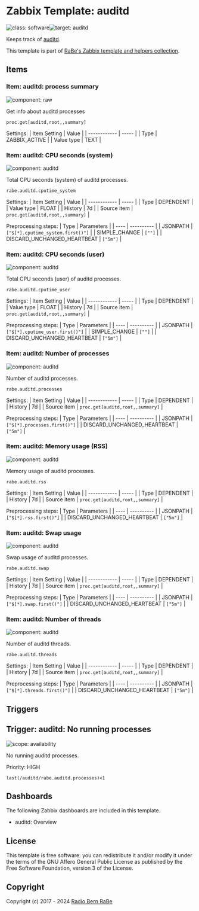 # Zabbix Template: auditd

![class: software](https://img.shields.io/badge/class-software-00c9bf)![target: auditd](https://img.shields.io/badge/target-auditd-00c9bf)

Keeps track of [auditd](https://people.redhat.com/sgrubb/audit/).

This template is part of [RaBe's Zabbix template and helpers
collection](https://github.com/radiorabe/rabe-zabbix).


## Items

### Item: auditd: process summary

![component: raw](https://img.shields.io/badge/component-raw-00c9bf)

Get info about auditd processes

```
proc.get[auditd,root,,summary]
```

Settings:
| Item Setting | Value |
| ------------ | ----- |
| Type | ZABBIX_ACTIVE |
| Value type | TEXT |

### Item: auditd: CPU seconds (system)

![component: auditd](https://img.shields.io/badge/component-auditd-00c9bf)

Total CPU seconds (system) of auditd processes.

```
rabe.auditd.cputime_system
```

Settings:
| Item Setting | Value |
| ------------ | ----- |
| Type | DEPENDENT |
| Value type | FLOAT |
| History | 7d |
| Source item | `proc.get[auditd,root,,summary]` |

Preprocessing steps:
| Type | Parameters |
| ---- | ---------- |
| JSONPATH | `["$[*].cputime_system.first()"]` |
| SIMPLE_CHANGE | `[""]` |
| DISCARD_UNCHANGED_HEARTBEAT | `["5m"]` |

### Item: auditd: CPU seconds (user)

![component: auditd](https://img.shields.io/badge/component-auditd-00c9bf)

Total CPU seconds (user) of auditd processes.

```
rabe.auditd.cputime_user
```

Settings:
| Item Setting | Value |
| ------------ | ----- |
| Type | DEPENDENT |
| Value type | FLOAT |
| History | 7d |
| Source item | `proc.get[auditd,root,,summary]` |

Preprocessing steps:
| Type | Parameters |
| ---- | ---------- |
| JSONPATH | `["$[*].cputime_user.first()"]` |
| SIMPLE_CHANGE | `[""]` |
| DISCARD_UNCHANGED_HEARTBEAT | `["5m"]` |

### Item: auditd: Number of processes

![component: auditd](https://img.shields.io/badge/component-auditd-00c9bf)

Number of auditd processes.

```
rabe.auditd.processes
```

Settings:
| Item Setting | Value |
| ------------ | ----- |
| Type | DEPENDENT |
| History | 7d |
| Source item | `proc.get[auditd,root,,summary]` |

Preprocessing steps:
| Type | Parameters |
| ---- | ---------- |
| JSONPATH | `["$[*].processes.first()"]` |
| DISCARD_UNCHANGED_HEARTBEAT | `["5m"]` |

### Item: auditd: Memory usage (RSS)

![component: auditd](https://img.shields.io/badge/component-auditd-00c9bf)

Memory usage of auditd processes.

```
rabe.auditd.rss
```

Settings:
| Item Setting | Value |
| ------------ | ----- |
| Type | DEPENDENT |
| History | 7d |
| Source item | `proc.get[auditd,root,,summary]` |

Preprocessing steps:
| Type | Parameters |
| ---- | ---------- |
| JSONPATH | `["$[*].rss.first()"]` |
| DISCARD_UNCHANGED_HEARTBEAT | `["5m"]` |

### Item: auditd: Swap usage

![component: auditd](https://img.shields.io/badge/component-auditd-00c9bf)

Swap usage of auditd processes.

```
rabe.auditd.swap
```

Settings:
| Item Setting | Value |
| ------------ | ----- |
| Type | DEPENDENT |
| History | 7d |
| Source item | `proc.get[auditd,root,,summary]` |

Preprocessing steps:
| Type | Parameters |
| ---- | ---------- |
| JSONPATH | `["$[*].swap.first()"]` |
| DISCARD_UNCHANGED_HEARTBEAT | `["5m"]` |

### Item: auditd: Number of threads

![component: auditd](https://img.shields.io/badge/component-auditd-00c9bf)

Number of auditd threads.

```
rabe.auditd.threads
```

Settings:
| Item Setting | Value |
| ------------ | ----- |
| Type | DEPENDENT |
| History | 7d |
| Source item | `proc.get[auditd,root,,summary]` |

Preprocessing steps:
| Type | Parameters |
| ---- | ---------- |
| JSONPATH | `["$[*].threads.first()"]` |
| DISCARD_UNCHANGED_HEARTBEAT | `["5m"]` |

## Triggers

## Trigger: auditd: No running processes

![scope: availability](https://img.shields.io/badge/scope-availability-00c9bf)

No running auditd processes.

Priority: HIGH

```
last(/auditd/rabe.auditd.processes)<1
```

## Dashboards

The following Zabbix dashboards are included in this template.
* auditd: Overview

## License

This template is free software: you can redistribute it and/or modify it under
the terms of the GNU Affero General Public License as published by the Free
Software Foundation, version 3 of the License.

## Copyright

Copyright (c) 2017 - 2024 [Radio Bern RaBe](http://www.rabe.ch)

